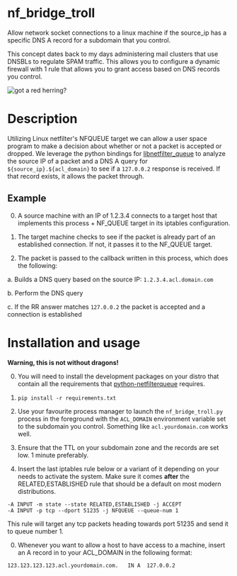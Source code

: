 # nf_bridge_troll
Allow network socket connections to a linux machine if the source_ip has a specific DNS A record for a subdomain that you control. 

This concept dates back to my days administering mail clusters that use DNSBLs to regulate SPAM traffic. This allows you to configure a dynamic firewall with 1 rule that allows you to grant access based on DNS records you control.

![got a red herring?](http://vignette3.wikia.nocookie.net/monkeyisland/images/f/f3/Troll.png)

# Description
Utilizing Linux netfilter's NFQUEUE target we can allow a user space program to make a decision about whether or not a packet is accepted or dropped. We leverage the python bindings for [libnetfilter_queue](https://home.regit.org/netfilter-en/using-nfqueue-and-libnetfilter_queue/) to analyze the source IP of a packet and a DNS A query for `${source_ip}.${acl_domain}` to see if a `127.0.0.2` response is received. If that record exists, it allows the packet through.

## Example

0. A source machine with an IP of 1.2.3.4 connects to a target host that implements this process + NF_QUEUE target in its iptables configuration.

0. The target machine checks to see if the packet is already part of an established connection. If not, it passes it to the NF_QUEUE target.

0. The packet is passed to the callback written in this process, which does the following:

  a. Builds a DNS query based on the source IP: `1.2.3.4.acl.domain.com`

  b. Perform the DNS query

  c. If the RR answer matches `127.0.0.2` the packet is accepted and a connection is established

# Installation and usage
**Warning, this is not without dragons!**

0. You will need to install the development packages on your distro that contain all the requirements that [python-netfilterqueue](https://github.com/kti/python-netfilterqueue) requires.

0. `pip install -r requirements.txt`

0. Use your favourite process manager to launch the `nf_bridge_troll.py` process in the foreground with the `ACL_DOMAIN` environment variable set to the subdomain you control. Something like `acl.yourdomain.com` works well.

0. Ensure that the TTL on your subdomain zone and the records are set low. 1 minute preferably.

0. Insert the last iptables rule below or a variant of it depending on your needs to activate the system. Make sure it comes **after** the RELATED,ESTABLISHED rule that should be a default on most modern distributions.

  ```
  -A INPUT -m state --state RELATED,ESTABLISHED -j ACCEPT
  -A INPUT -p tcp --dport 51235 -j NFQUEUE --queue-num 1
  ```

  This rule will target any tcp packets heading towards port 51235 and send it to queue number 1.

0. Whenever you want to allow a host to have access to a machine, insert an A record in to your ACL_DOMAIN in the following format:

  ```
  123.123.123.123.acl.yourdomain.com.   IN A  127.0.0.2
  ```
